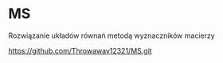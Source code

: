 # MS

Rozwiązanie układów równań metodą wyznaczników macierzy

https://github.com/Throwaway12321/MS.git
